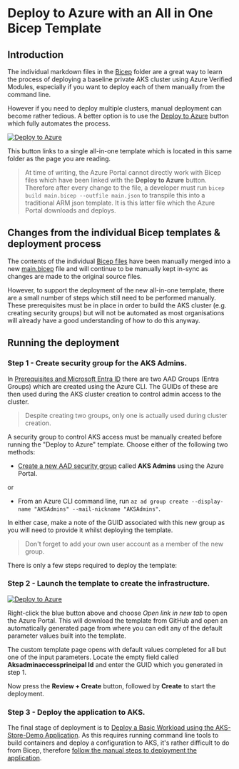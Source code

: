# Deploy to Azure with an All in One Bicep Template

## Introduction 
The individual markdown files in the [Bicep](../Bicep/) folder are a great way to learn the process of deploying a baseline private AKS cluster using Azure Verified Modules, especially if you want to deploy each of them manually from the command line. 

However if you need to deploy multiple clusters, manual deployment can become rather tedious. A better option is to use the [Deploy to Azure](https://learn.microsoft.com/en-us/azure/azure-resource-manager/templates/deploy-to-azure-button) button which fully automates the process.

[![Deploy to Azure](https://aka.ms/deploytoazurebutton)](https://portal.azure.com/#create/Microsoft.Template/uri/https%3A%2F%2Fraw.githubusercontent.com%2FAzure%2FAKS-Landing-Zone-Accelerator%2Fdd-all-in-one-avm%2FScenarios%2FAKS-Secure-Baseline-Private-AVM%2FAll-in-One-Bicep%2Fmain.json)

This button links to a single all-in-one template which is located in this same folder as the page you are reading.

> At time of writing, the Azure Portal cannot directly work with Bicep files which have been linked with the **Deploy to Azure** button. Therefore after every change to the file, a developer must run `bicep build main.bicep --outfile main.json` to transpile this into a traditional ARM json template. It is this latter file which the Azure Portal downloads and deploys.

## Changes from the individual Bicep templates & deployment process

The contents of the individual [Bicep files](../Bicep/) have been manually merged into a new [main.bicep](./main.bicep) file and will continue to be manually kept in-sync as changes are made to the original source files.

However, to support the deployment of the new all-in-one template, there are a small number of steps which still need to be performed manually. These prerequisites must be in place in order to build the AKS cluster (e.g. creating security groups) but will not be automated as most organisations will already have a good understanding of how to do this anyway.

## Running the deployment

### Step 1 - Create security group for the AKS Admins.

In [Prerequisites and Microsoft Entra ID](../Bicep/02-eid.md) there are two AAD Groups (Entra Groups) which are created using the Azure CLI. The GUIDs of these are then used during the AKS cluster creation to control admin access to the cluster.

> Despite creating two groups, only one is actually used during cluster creation.

A security group to control AKS access must be manually created before running the "Deploy to Azure" template. Choose either of the following two methods:

* [Create a new AAD security group](https://learn.microsoft.com/en-us/entra/fundamentals/how-to-manage-groups) called **AKS Admins** using the Azure Portal.

or

* From an Azure CLI command line, run `az ad group create --display-name "AKSAdmins" --mail-nickname "AKSAdmins"`.

In either case, make a note of the GUID associated with this new group as you will need to provide it whilst deploying the template.

> Don't forget to add your own user account as a member of the new group.

There is only a few steps required to deploy the template:

### Step 2 - Launch the template to create the infrastructure.

[![Deploy to Azure](https://aka.ms/deploytoazurebutton)](https://portal.azure.com/#create/Microsoft.Template/uri/https%3A%2F%2Fraw.githubusercontent.com%2FAzure%2FAKS-Landing-Zone-Accelerator%2Fdd-all-in-one-avm%2FScenarios%2FAKS-Secure-Baseline-Private-AVM%2FAll-in-One-Bicep%2Fmain.json)

Right-click the blue button above and choose *Open link in new tab* to open the Azure Portal. This will download the template from GitHub and open an automatically generated page from where you can edit any of the default parameter values built into the template.

The custom template page opens with default values completed for all but one of the input parameters. Locate the empty field called **Aksadminaccessprincipal Id** and enter the GUID which you generated in step 1.

Now press the **Review + Create** button, followed by **Create** to start the deployment.
   
### Step 3 - Deploy the application to AKS.
The final stage of deployment is to [Deploy a Basic Workload using the AKS-Store-Demo Application](../Bicep/07-workload.md). As this requires running command line tools to build containers and deploy a configuration to AKS, it's rather difficult to do from Bicep, therefore [follow the manual steps to deployment the application](../Bicep/07-workload.md).
